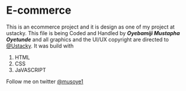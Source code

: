 # E-commerce
This is an ecommerce project and it is design as one of my project at ustacky.
This file is being Coded and Handled by ***Oyebamiji Mustapha Oyetunde*** and all graphics and the UI/UX copyright are directed to [@Ustacky](https://Ustacky.com).
It was build with
1. HTML
2. CSS
3. JaVASCRIPT

Follow me on twitter [@musoye1](https://twitter.com/musoye1)
